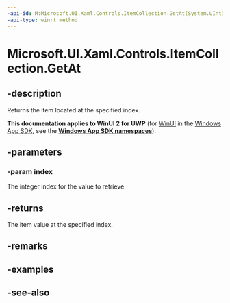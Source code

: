 ```yaml
---
-api-id: M:Microsoft.UI.Xaml.Controls.ItemCollection.GetAt(System.UInt32)
-api-type: winrt method
---
```


<!-- Method syntax
public object GetAt(System.UInt32 index)
-->

# Microsoft.UI.Xaml.Controls.ItemCollection.GetAt

## -description
Returns the item located at the specified index.

**This documentation applies to WinUI 2 for UWP** (for [WinUI](/windows/apps/winui/winui3/) in the [Windows App SDK](/windows/apps/windows-app-sdk/), see the **[Windows App SDK namespaces](/windows/windows-app-sdk/api/winrt/)**).

## -parameters
### -param index
The integer index for the value to retrieve.

## -returns
The item value at the specified index.

## -remarks

## -examples

## -see-also
